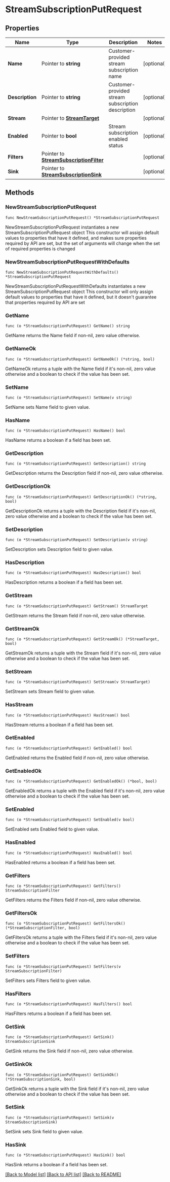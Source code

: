 # StreamSubscriptionPutRequest

## Properties

Name | Type | Description | Notes
------------ | ------------- | ------------- | -------------
**Name** | Pointer to **string** | Customer-provided stream subscription name | [optional] 
**Description** | Pointer to **string** | Customer-provided stream subscription description | [optional] 
**Stream** | Pointer to [**StreamTarget**](StreamTarget.md) |  | [optional] 
**Enabled** | Pointer to **bool** | Stream subscription enabled status | [optional] 
**Filters** | Pointer to [**StreamSubscriptionFilter**](StreamSubscriptionFilter.md) |  | [optional] 
**Sink** | Pointer to [**StreamSubscriptionSink**](StreamSubscriptionSink.md) |  | [optional] 

## Methods

### NewStreamSubscriptionPutRequest

`func NewStreamSubscriptionPutRequest() *StreamSubscriptionPutRequest`

NewStreamSubscriptionPutRequest instantiates a new StreamSubscriptionPutRequest object
This constructor will assign default values to properties that have it defined,
and makes sure properties required by API are set, but the set of arguments
will change when the set of required properties is changed

### NewStreamSubscriptionPutRequestWithDefaults

`func NewStreamSubscriptionPutRequestWithDefaults() *StreamSubscriptionPutRequest`

NewStreamSubscriptionPutRequestWithDefaults instantiates a new StreamSubscriptionPutRequest object
This constructor will only assign default values to properties that have it defined,
but it doesn't guarantee that properties required by API are set

### GetName

`func (o *StreamSubscriptionPutRequest) GetName() string`

GetName returns the Name field if non-nil, zero value otherwise.

### GetNameOk

`func (o *StreamSubscriptionPutRequest) GetNameOk() (*string, bool)`

GetNameOk returns a tuple with the Name field if it's non-nil, zero value otherwise
and a boolean to check if the value has been set.

### SetName

`func (o *StreamSubscriptionPutRequest) SetName(v string)`

SetName sets Name field to given value.

### HasName

`func (o *StreamSubscriptionPutRequest) HasName() bool`

HasName returns a boolean if a field has been set.

### GetDescription

`func (o *StreamSubscriptionPutRequest) GetDescription() string`

GetDescription returns the Description field if non-nil, zero value otherwise.

### GetDescriptionOk

`func (o *StreamSubscriptionPutRequest) GetDescriptionOk() (*string, bool)`

GetDescriptionOk returns a tuple with the Description field if it's non-nil, zero value otherwise
and a boolean to check if the value has been set.

### SetDescription

`func (o *StreamSubscriptionPutRequest) SetDescription(v string)`

SetDescription sets Description field to given value.

### HasDescription

`func (o *StreamSubscriptionPutRequest) HasDescription() bool`

HasDescription returns a boolean if a field has been set.

### GetStream

`func (o *StreamSubscriptionPutRequest) GetStream() StreamTarget`

GetStream returns the Stream field if non-nil, zero value otherwise.

### GetStreamOk

`func (o *StreamSubscriptionPutRequest) GetStreamOk() (*StreamTarget, bool)`

GetStreamOk returns a tuple with the Stream field if it's non-nil, zero value otherwise
and a boolean to check if the value has been set.

### SetStream

`func (o *StreamSubscriptionPutRequest) SetStream(v StreamTarget)`

SetStream sets Stream field to given value.

### HasStream

`func (o *StreamSubscriptionPutRequest) HasStream() bool`

HasStream returns a boolean if a field has been set.

### GetEnabled

`func (o *StreamSubscriptionPutRequest) GetEnabled() bool`

GetEnabled returns the Enabled field if non-nil, zero value otherwise.

### GetEnabledOk

`func (o *StreamSubscriptionPutRequest) GetEnabledOk() (*bool, bool)`

GetEnabledOk returns a tuple with the Enabled field if it's non-nil, zero value otherwise
and a boolean to check if the value has been set.

### SetEnabled

`func (o *StreamSubscriptionPutRequest) SetEnabled(v bool)`

SetEnabled sets Enabled field to given value.

### HasEnabled

`func (o *StreamSubscriptionPutRequest) HasEnabled() bool`

HasEnabled returns a boolean if a field has been set.

### GetFilters

`func (o *StreamSubscriptionPutRequest) GetFilters() StreamSubscriptionFilter`

GetFilters returns the Filters field if non-nil, zero value otherwise.

### GetFiltersOk

`func (o *StreamSubscriptionPutRequest) GetFiltersOk() (*StreamSubscriptionFilter, bool)`

GetFiltersOk returns a tuple with the Filters field if it's non-nil, zero value otherwise
and a boolean to check if the value has been set.

### SetFilters

`func (o *StreamSubscriptionPutRequest) SetFilters(v StreamSubscriptionFilter)`

SetFilters sets Filters field to given value.

### HasFilters

`func (o *StreamSubscriptionPutRequest) HasFilters() bool`

HasFilters returns a boolean if a field has been set.

### GetSink

`func (o *StreamSubscriptionPutRequest) GetSink() StreamSubscriptionSink`

GetSink returns the Sink field if non-nil, zero value otherwise.

### GetSinkOk

`func (o *StreamSubscriptionPutRequest) GetSinkOk() (*StreamSubscriptionSink, bool)`

GetSinkOk returns a tuple with the Sink field if it's non-nil, zero value otherwise
and a boolean to check if the value has been set.

### SetSink

`func (o *StreamSubscriptionPutRequest) SetSink(v StreamSubscriptionSink)`

SetSink sets Sink field to given value.

### HasSink

`func (o *StreamSubscriptionPutRequest) HasSink() bool`

HasSink returns a boolean if a field has been set.


[[Back to Model list]](../README.md#documentation-for-models) [[Back to API list]](../README.md#documentation-for-api-endpoints) [[Back to README]](../README.md)


